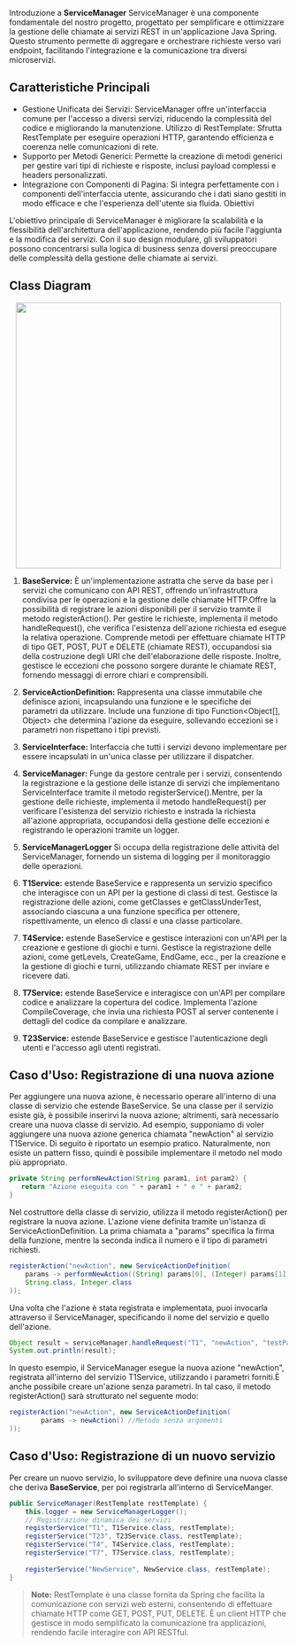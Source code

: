 Introduzione a **ServiceManager** ServiceManager è una componente fondamentale del nostro progetto, progettato per semplificare e ottimizzare la gestione delle chiamate ai servizi REST in un'applicazione Java Spring. Questo strumento permette di aggregare e orchestrare richieste verso vari endpoint, facilitando l'integrazione e la comunicazione tra diversi microservizi.

## Caratteristiche Principali

* Gestione Unificata dei Servizi: ServiceManager offre un'interfaccia comune per l'accesso a diversi servizi, riducendo la complessità del codice e migliorando la manutenzione. Utilizzo di RestTemplate: Sfrutta RestTemplate per eseguire operazioni HTTP, garantendo efficienza e coerenza nelle comunicazioni di rete.
* Supporto per Metodi Generici: Permette la creazione di metodi generici per gestire vari tipi di richieste e risposte, inclusi payload complessi e headers personalizzati.
* Integrazione con Componenti di Pagina: Si integra perfettamente con i componenti dell'interfaccia utente, assicurando che i dati siano gestiti in modo efficace e che l'esperienza dell'utente sia fluida. Obiettivi

L'obiettivo principale di ServiceManager è migliorare la scalabilità e la flessibilità dell'architettura dell'applicazione, rendendo più facile l'aggiunta e la modifica dei servizi. Con il suo design modulare, gli sviluppatori possono concentrarsi sulla logica di business senza doversi preoccupare delle complessità della gestione delle chiamate ai servizi.

## Class Diagram

<img src="_assets/media/diagrams/interfaces_cd.jpg" style="width: 50vw; display: block; margin-left: auto; margin-right: auto;">

1. **BaseService:** È un'implementazione astratta che serve da base per i servizi che comunicano con API REST, offrendo un'infrastruttura condivisa per le operazioni e la gestione delle chiamate HTTP.Offre la possibilità di registrare le azioni disponibili per il servizio tramite il metodo registerAction(). Per gestire le richieste, implementa il metodo handleRequest(), che verifica l'esistenza dell'azione richiesta ed esegue la relativa operazione. Comprende metodi per effettuare chiamate HTTP di tipo GET, POST, PUT e DELETE (chiamate REST), occupandosi sia della costruzione degli URI che dell'elaborazione delle risposte. Inoltre, gestisce le eccezioni che possono sorgere durante le chiamate REST, fornendo messaggi di errore chiari e comprensibili.

2. **ServiceActionDefinition:** Rappresenta una classe immutabile che definisce azioni, incapsulando una funzione e le specifiche dei parametri da utilizzare. Include una funzione di tipo Function<Object[], Object> che determina l'azione da eseguire, sollevando eccezioni se i parametri non rispettano i tipi previsti.

3. **ServiceInterface:** Interfaccia che tutti i servizi devono implementare per essere incapsulati in un'unica classe per utilizzare il dispatcher.

4. **ServiceManager:** Funge da gestore centrale per i servizi, consentendo la registrazione e la gestione delle istanze di servizi che implementano ServiceInterface tramite il metodo registerService().Mentre, per la gestione delle richieste, implementa il metodo handleRequest() per verificare l'esistenza del servizio richiesto e instrada la richiesta all'azione appropriata, occupandosi della gestione delle eccezioni e registrando le operazioni tramite un logger.

5. **ServiceManagerLogger** Si occupa della registrazione delle attività del ServiceManager, fornendo un sistema di logging per il monitoraggio delle operazioni.

6. **T1Service:** estende BaseService e rappresenta un servizio specifico che interagisce con un API per la gestione di classi di test. Gestisce la registrazione delle azioni, come getClasses e getClassUnderTest, associando ciascuna a una funzione specifica per ottenere, rispettivamente, un elenco di classi e una classe particolare.

7. **T4Service:** estende BaseService e gestisce interazioni con un'API per la creazione e gestione di giochi e turni. Gestisce la registrazione delle azioni, come getLevels, CreateGame, EndGame, ecc., per la creazione e la gestione di giochi e turni, utilizzando chiamate REST per inviare e ricevere dati.

8. **T7Service:** estende BaseService e interagisce con un'API per compilare codice e analizzare la copertura del codice. Implementa l'azione CompileCoverage, che invia una richiesta POST al server contenente i dettagli del codice da compilare e analizzare.

9. **T23Service:** estende BaseService e gestisce l'autenticazione degli utenti e l'accesso agli utenti registrati.

## Caso d'Uso: Registrazione di una nuova azione

Per aggiungere una nuova azione, è necessario operare all'interno di una classe di servizio che estende BaseService. Se una classe per il servizio esiste già, è possibile inserirvi la nuova azione; altrimenti, sarà necessario creare una nuova classe di servizio. Ad esempio, supponiamo di voler aggiungere una nuova azione generica chiamata "newAction" al servizio T1Service. Di seguito è riportato un esempio pratico. Naturalmente, non esiste un pattern fisso, quindi è possibile implementare il metodo nel modo più appropriato.

```java
private String performNewAction(String param1, int param2) {
   return "Azione eseguita con " + param1 + " e " + param2;
}
```

Nel costruttore della classe di servizio, utilizza il metodo registerAction() per registrare la nuova azione. L'azione viene definita tramite un'istanza di ServiceActionDefinition. La prima chiamata a "params" specifica la firma della funzione, mentre la seconda indica il numero e il tipo di parametri richiesti.

```java
registerAction("newAction", new ServiceActionDefinition(
    params -> performNewAction((String) params[0], (Integer) params[1]),
    String.class, Integer.class
));
```

Una volta che l'azione è stata registrata e implementata, puoi invocarla attraverso il ServiceManager, specificando il nome del servizio e quello dell'azione.

```java
Object result = serviceManager.handleRequest("T1", "newAction", "testParam", 00);
System.out.println(result);
```

In questo esempio, il ServiceManager esegue la nuova azione "newAction", registrata all'interno del servizio T1Service, utilizzando i parametri forniti.È anche possibile creare un'azione senza parametri. In tal caso, il metodo registerAction() sarà strutturato nel seguente modo:

```java
registerAction("newAction", new ServiceActionDefinition(
        params -> newAction() //Metodo senza argomenti
));
```

## Caso d'Uso: Registrazione di un nuovo servizio

Per creare un nuovo servizio, lo sviluppatore deve definire una nuova classe che deriva **BaseService**, per poi registrarla all'interno di ServiceManger.

```java
public ServiceManager(RestTemplate restTemplate) {
    this.logger = new ServiceManagerLogger();
    // Registrazione dinamica dei servizi
    registerService("T1", T1Service.class, restTemplate);
    registerService("T23", T23Service.class, restTemplate);
    registerService("T4", T4Service.class, restTemplate);
    registerService("T7", T7Service.class, restTemplate);
    
    registerService("NewService", NewService.class, restTemplate);
}
```

> **Note:** RestTemplate è una classe fornita da Spring che facilita la comunicazione con servizi web esterni, consentendo di effettuare chiamate HTTP come GET, POST, PUT, DELETE. È un client HTTP che gestisce in modo semplificato la comunicazione tra applicazioni, rendendo facile interagire con API RESTful.
